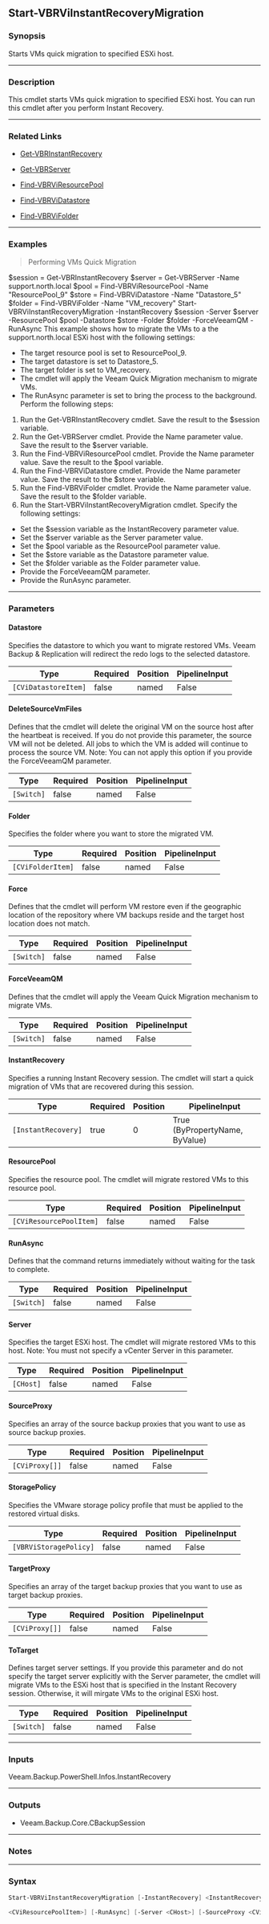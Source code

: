 Start-VBRViInstantRecoveryMigration
-----------------------------------

### Synopsis
Starts VMs quick migration to specified ESXi host.

---

### Description

This cmdlet starts VMs quick migration to specified ESXi host.
You can run this cmdlet after you perform Instant Recovery.

---

### Related Links
* [Get-VBRInstantRecovery](Get-VBRInstantRecovery)

* [Get-VBRServer](Get-VBRServer)

* [Find-VBRViResourcePool](Find-VBRViResourcePool)

* [Find-VBRViDatastore](Find-VBRViDatastore)

* [Find-VBRViFolder](Find-VBRViFolder)

---

### Examples
> Performing VMs Quick Migration

$session = Get-VBRInstantRecovery
$server = Get-VBRServer -Name support.north.local
$pool = Find-VBRViResourcePool -Name "ResourcePool_9"
$store = Find-VBRViDatastore -Name "Datastore_5"
$folder = Find-VBRViFolder -Name "VM_recovery"
Start-VBRViInstantRecoveryMigration -InstantRecovery $session -Server $server -ResourcePool $pool -Datastore $store -Folder $folder -ForceVeeamQM -RunAsync
This example shows how to migrate the VMs to a the support.north.local ESXi host with the following settings:

- The target resource pool is set to ResourcePool_9.
- The target datastore is set to Datastore_5.
- The target folder is set to VM_recovery.
- The cmdlet will apply the Veeam Quick Migration mechanism to migrate VMs.
- The RunAsync parameter is set to bring the process to the background.
Perform the following steps:
1. Run the Get-VBRInstantRecovery cmdlet. Save the result to the $session variable.
2. Run the Get-VBRServer cmdlet. Provide the Name parameter value. Save the result to the $server variable.
3. Run the Find-VBRViResourcePool cmdlet. Provide the Name parameter value. Save the result to the $pool variable.
4. Run the Find-VBRViDatastore cmdlet. Provide the Name parameter value. Save the result to the $store variable.
5. Run the Find-VBRViFolder cmdlet. Provide the Name parameter value. Save the result to the $folder variable.
6. Run the Start-VBRViInstantRecoveryMigration cmdlet. Specify the following settings:
- Set the $session variable as the InstantRecovery parameter value.
- Set the $server variable as the Server parameter value.
- Set the $pool variable as the ResourcePool parameter value.
- Set the $store variable as the Datastore parameter value.
- Set the $folder variable as the Folder parameter value.
- Provide the ForceVeeamQM parameter.
- Provide the RunAsync parameter.

---

### Parameters
#### **Datastore**
Specifies the datastore to which you want to migrate restored VMs.
Veeam Backup & Replication will redirect the redo logs to the selected datastore.

|Type                |Required|Position|PipelineInput|
|--------------------|--------|--------|-------------|
|`[CViDatastoreItem]`|false   |named   |False        |

#### **DeleteSourceVmFiles**
Defines that the cmdlet will delete the original VM on the source host after the heartbeat is received.
If you do not provide this parameter, the source VM will not be deleted. All jobs to which the VM is added will continue to process the source VM.
Note: You can not apply this option if you provide the ForceVeeamQM parameter.

|Type      |Required|Position|PipelineInput|
|----------|--------|--------|-------------|
|`[Switch]`|false   |named   |False        |

#### **Folder**
Specifies the folder where you want to store the migrated VM.

|Type             |Required|Position|PipelineInput|
|-----------------|--------|--------|-------------|
|`[CViFolderItem]`|false   |named   |False        |

#### **Force**
Defines that the cmdlet will perform VM restore even if the geographic location of the repository where VM backups reside and the target host location does not match.

|Type      |Required|Position|PipelineInput|
|----------|--------|--------|-------------|
|`[Switch]`|false   |named   |False        |

#### **ForceVeeamQM**
Defines that the cmdlet will apply the Veeam Quick Migration mechanism to migrate VMs.

|Type      |Required|Position|PipelineInput|
|----------|--------|--------|-------------|
|`[Switch]`|false   |named   |False        |

#### **InstantRecovery**
Specifies a running Instant Recovery session.
The cmdlet will start a quick migration of VMs that are recovered during this session.

|Type               |Required|Position|PipelineInput                 |
|-------------------|--------|--------|------------------------------|
|`[InstantRecovery]`|true    |0       |True (ByPropertyName, ByValue)|

#### **ResourcePool**
Specifies the resource pool.
The cmdlet will migrate restored VMs to this resource pool.

|Type                   |Required|Position|PipelineInput|
|-----------------------|--------|--------|-------------|
|`[CViResourcePoolItem]`|false   |named   |False        |

#### **RunAsync**
Defines that the command returns immediately without waiting for the task to complete.

|Type      |Required|Position|PipelineInput|
|----------|--------|--------|-------------|
|`[Switch]`|false   |named   |False        |

#### **Server**
Specifies the target ESXi host. The cmdlet will migrate restored VMs to this host.
Note: You must not specify a vCenter Server in this parameter.

|Type     |Required|Position|PipelineInput|
|---------|--------|--------|-------------|
|`[CHost]`|false   |named   |False        |

#### **SourceProxy**
Specifies an array of the source backup proxies that you want to use as source backup proxies.

|Type          |Required|Position|PipelineInput|
|--------------|--------|--------|-------------|
|`[CViProxy[]]`|false   |named   |False        |

#### **StoragePolicy**
Specifies the VMware storage policy profile that must be applied to the restored virtual disks.

|Type                  |Required|Position|PipelineInput|
|----------------------|--------|--------|-------------|
|`[VBRViStoragePolicy]`|false   |named   |False        |

#### **TargetProxy**
Specifies an array of the target backup proxies that you want to use as target backup proxies.

|Type          |Required|Position|PipelineInput|
|--------------|--------|--------|-------------|
|`[CViProxy[]]`|false   |named   |False        |

#### **ToTarget**
Defines target server settings.
If you provide this parameter and do not specify the target server explicitly with the Server parameter, the cmdlet will migrate VMs to the ESXi host that is specified in the Instant Recovery session. Otherwise, it will mirgate VMs to the original ESXi host.

|Type      |Required|Position|PipelineInput|
|----------|--------|--------|-------------|
|`[Switch]`|false   |named   |False        |

---

### Inputs
Veeam.Backup.PowerShell.Infos.InstantRecovery

---

### Outputs
* Veeam.Backup.Core.CBackupSession

---

### Notes

---

### Syntax
```PowerShell
Start-VBRViInstantRecoveryMigration [-InstantRecovery] <InstantRecovery> [-Datastore <CViDatastoreItem>] [-DeleteSourceVmFiles] [-Folder <CViFolderItem>] [-Force] [-ForceVeeamQM] [-ResourcePool 
```
```PowerShell
<CViResourcePoolItem>] [-RunAsync] [-Server <CHost>] [-SourceProxy <CViProxy[]>] [-StoragePolicy <VBRViStoragePolicy>] [-TargetProxy <CViProxy[]>] [-ToTarget] [<CommonParameters>]
```
